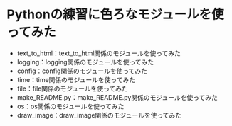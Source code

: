 # Pythonの練習に色ろなモジュールを使ってみた
- text_to_html：text_to_html関係のモジュールを使ってみた
- logging：logging関係のモジュールを使ってみた
- config：config関係のモジュールを使ってみた
- time：time関係のモジュールを使ってみた
- file：file関係のモジュールを使ってみた
- make_README.py：make_README.py関係のモジュールを使ってみた
- os：os関係のモジュールを使ってみた
- draw_image：draw_image関係のモジュールを使ってみた
